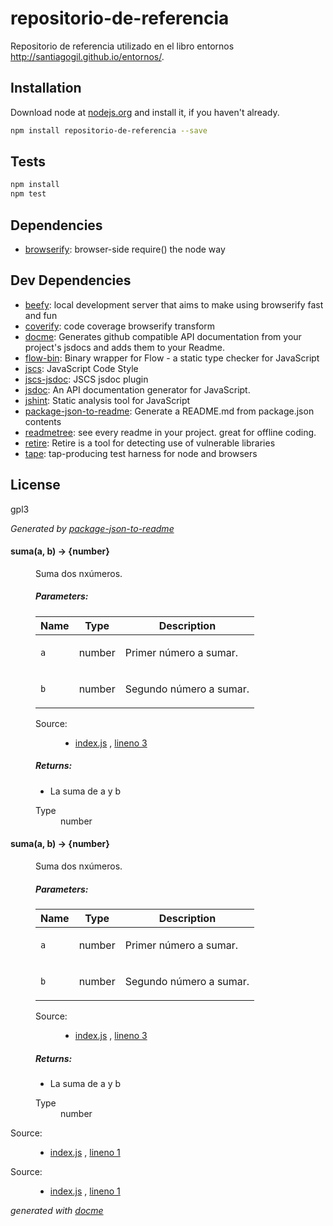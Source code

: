 # repositorio-de-referencia 

Repositorio de referencia utilizado en el libro entornos http://santiagogil.github.io/entornos/.

## Installation

Download node at [nodejs.org](http://nodejs.org) and install it, if you haven't already.

```sh
npm install repositorio-de-referencia --save
```


## Tests

```sh
npm install
npm test
```

## Dependencies

- [browserify](https://github.com/substack/node-browserify): browser-side require() the node way

## Dev Dependencies

- [beefy](https://github.com/chrisdickinson/beefy): local development server that aims to make using browserify fast and fun
- [coverify](https://github.com/substack/coverify): code coverage browserify transform
- [docme](https://github.com/thlorenz/docme): Generates github compatible API documentation from your project&#39;s jsdocs and adds them to your Readme.
- [flow-bin](https://github.com/sindresorhus/flow-bin): Binary wrapper for Flow - a static type checker for JavaScript
- [jscs](https://github.com/jscs-dev/node-jscs): JavaScript Code Style
- [jscs-jsdoc](https://github.com/jscs-dev/jscs-jsdoc): JSCS jsdoc plugin
- [jsdoc](https://github.com/jsdoc3/jsdoc): An API documentation generator for JavaScript.
- [jshint](https://github.com/jshint/jshint): Static analysis tool for JavaScript
- [package-json-to-readme](https://github.com/zeke/package-json-to-readme): Generate a README.md from package.json contents
- [readmetree](https://github.com/dtrejo/readmetree): see every readme in your project. great for offline coding.
- [retire](https://github.com/bekk/retire.js): Retire is a tool for detecting use of vulnerable libraries
- [tape](https://github.com/substack/tape): tap-producing test harness for node and browsers


## License

gpl3

_Generated by [package-json-to-readme](https://github.com/zeke/package-json-to-readme)_


<!-- START docme generated API please keep comment here to allow auto update -->
<!-- DON'T EDIT THIS SECTION, INSTEAD RE-RUN docme TO UPDATE -->

<div>
<div class="jsdoc-githubify">
<section>
<article>
<div class="container-overview">
<dl class="details">
</dl>
</div>
<dl>
<dt>
<h4 class="name" id="suma"><span class="type-signature"></span>suma<span class="signature">(a, b)</span><span class="type-signature"> &rarr; {number}</span></h4>
</dt>
<dd>
<div class="description">
<p>Suma dos nx&uacute;meros.</p>
</div>
<h5>Parameters:</h5>
<table class="params">
<thead>
<tr>
<th>Name</th>
<th>Type</th>
<th class="last">Description</th>
</tr>
</thead>
<tbody>
<tr>
<td class="name"><code>a</code></td>
<td class="type">
<span class="param-type">number</span>
</td>
<td class="description last"><p>Primer n&uacute;mero a sumar.</p></td>
</tr>
<tr>
<td class="name"><code>b</code></td>
<td class="type">
<span class="param-type">number</span>
</td>
<td class="description last"><p>Segundo n&uacute;mero a sumar.</p></td>
</tr>
</tbody>
</table>
<dl class="details">
<dt class="tag-source">Source:</dt>
<dd class="tag-source"><ul class="dummy">
<li>
<a href="https://github.com/santiagogil/repositorio-de-referencia/blob/master/index.js">index.js</a>
<span>, </span>
<a href="https://github.com/santiagogil/repositorio-de-referencia/blob/master/index.js#L3">lineno 3</a>
</li>
</ul></dd>
</dl>
<h5>Returns:</h5>
<div class="param-desc">
<ul>
<li>La suma de a y b</li>
</ul>
</div>
<dl>
<dt>
Type
</dt>
<dd>
<span class="param-type">number</span>
</dd>
</dl>
</dd>
<dt>
<h4 class="name" id="suma"><span class="type-signature"></span>suma<span class="signature">(a, b)</span><span class="type-signature"> &rarr; {number}</span></h4>
</dt>
<dd>
<div class="description">
<p>Suma dos nx&uacute;meros.</p>
</div>
<h5>Parameters:</h5>
<table class="params">
<thead>
<tr>
<th>Name</th>
<th>Type</th>
<th class="last">Description</th>
</tr>
</thead>
<tbody>
<tr>
<td class="name"><code>a</code></td>
<td class="type">
<span class="param-type">number</span>
</td>
<td class="description last"><p>Primer n&uacute;mero a sumar.</p></td>
</tr>
<tr>
<td class="name"><code>b</code></td>
<td class="type">
<span class="param-type">number</span>
</td>
<td class="description last"><p>Segundo n&uacute;mero a sumar.</p></td>
</tr>
</tbody>
</table>
<dl class="details">
<dt class="tag-source">Source:</dt>
<dd class="tag-source"><ul class="dummy">
<li>
<a href="https://github.com/santiagogil/repositorio-de-referencia/blob/master/index.js">index.js</a>
<span>, </span>
<a href="https://github.com/santiagogil/repositorio-de-referencia/blob/master/index.js#L3">lineno 3</a>
</li>
</ul></dd>
</dl>
<h5>Returns:</h5>
<div class="param-desc">
<ul>
<li>La suma de a y b</li>
</ul>
</div>
<dl>
<dt>
Type
</dt>
<dd>
<span class="param-type">number</span>
</dd>
</dl>
</dd>
</dl>
</article>
</section>
</div><div class="jsdoc-githubify">
<section>
<article>
<div class="container-overview">
<dl class="details">
<dt class="tag-source">Source:</dt>
<dd class="tag-source"><ul class="dummy">
<li>
<a href="https://github.com/santiagogil/repositorio-de-referencia/blob/master/index.js">index.js</a>
<span>, </span>
<a href="https://github.com/santiagogil/repositorio-de-referencia/blob/master/index.js#L1">lineno 1</a>
</li>
</ul></dd>
</dl>
</div>
</article>
</section>
<section>
<article>
<div class="container-overview">
<dl class="details">
<dt class="tag-source">Source:</dt>
<dd class="tag-source"><ul class="dummy">
<li>
<a href="https://github.com/santiagogil/repositorio-de-referencia/blob/master/index.js">index.js</a>
<span>, </span>
<a href="https://github.com/santiagogil/repositorio-de-referencia/blob/master/index.js#L1">lineno 1</a>
</li>
</ul></dd>
</dl>
</div>
</article>
</section>
</div>

*generated with [docme](https://github.com/thlorenz/docme)*
</div>
<!-- END docme generated API please keep comment here to allow auto update -->